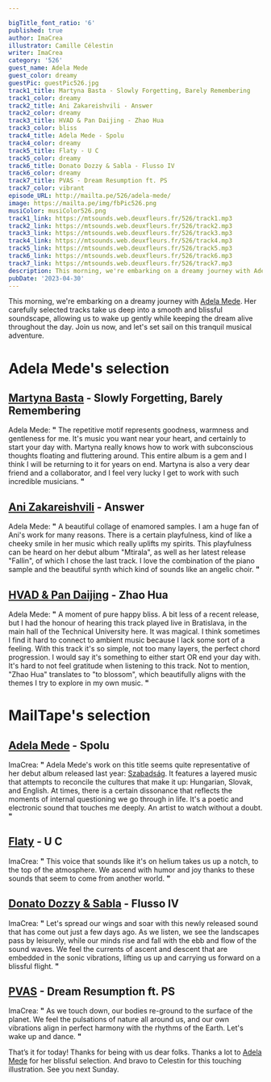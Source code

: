 ```yaml
---

bigTitle_font_ratio: '6'
published: true
author: ImaCrea
illustrator: Camille Célestin
writer: ImaCrea
category: '526'
guest_name: Adela Mede
guest_color: dreamy
guestPic: guestPic526.jpg
track1_title: Martyna Basta - Slowly Forgetting, Barely Remembering
track1_color: dreamy
track2_title: Ani Zakareishvili - Answer
track2_color: dreamy
track3_title: HVAD & Pan Daijing - Zhao Hua
track3_color: bliss
track4_title: Adela Mede - Spolu
track4_color: dreamy
track5_title: Flaty - U C
track5_color: dreamy
track6_title: Donato Dozzy & Sabla - Flusso IV
track6_color: dreamy
track7_title: PVAS - Dream Resumption ft. PS
track7_color: vibrant
episode_URL: http://mailta.pe/526/adela-mede/
image: https://mailta.pe/img/fbPic526.png
musiColor: musiColor526.png
track1_link: https://mtsounds.web.deuxfleurs.fr/526/track1.mp3
track2_link: https://mtsounds.web.deuxfleurs.fr/526/track2.mp3
track3_link: https://mtsounds.web.deuxfleurs.fr/526/track3.mp3
track4_link: https://mtsounds.web.deuxfleurs.fr/526/track4.mp3
track5_link: https://mtsounds.web.deuxfleurs.fr/526/track5.mp3
track6_link: https://mtsounds.web.deuxfleurs.fr/526/track6.mp3
track7_link: https://mtsounds.web.deuxfleurs.fr/526/track7.mp3
description: This morning, we're embarking on a dreamy journey with Adela Mede. Her carefully selected tracks take us deep into a smooth and blissful soundscape, allowing us to wake up gently while keeping the dream alive throughout the day. Join us now, and let's set sail on this tranquil musical adventure.
pubDate: '2023-04-30'
---
```


This morning, we're embarking on a dreamy journey with [Adela Mede](https://adelamede.bandcamp.com/album/szabads-g-3). Her carefully selected tracks take us deep into a smooth and blissful soundscape, allowing us to wake up gently while keeping the dream alive throughout the day. Join us now, and let's set sail on this tranquil musical adventure.


# Adela Mede's selection

## [Martyna Basta](https://martynabasta.bandcamp.com/album/slowly-forgetting-barely-remembering) - Slowly Forgetting, Barely Remembering

Adela Mede: **"** The repetitive motif represents goodness, warmness and gentleness for me. It's music you want near your heart, and certainly to start your day with. Martyna really knows how to work with subconscious thoughts floating and fluttering around. This entire album is a gem and I think I will be returning to it for years on end. Martyna is also a very dear friend and a collaborator, and I feel very lucky I get to work with such incredible musicians. **"** 


## [Ani Zakareishvili](https://warmwintersltd.bandcamp.com/album/fallin) - Answer

Adela Mede: **"** A beautiful collage of enamored samples. I am a huge fan of Ani's work for many reasons. There is a certain playfulness, kind of like a cheeky smile in her music which really uplifts my spirits. This playfulness can be heard on her debut album "Mtirala", as well as her latest release "Fallin", of which I chose the last track. I love the combination of the piano sample and the beautiful synth which kind of sounds like an angelic choir.  **"** 

## [HVAD & Pan Daijing](https://p-a-n.bandcamp.com/album/v-a-mono-no-aware) - Zhao Hua

Adela Mede: **"** A moment of pure happy bliss. A bit less of a recent release, but I had the honour of hearing this track played live in Bratislava, in the main hall of the Technical University here. It was magical. I think sometimes I find it hard to connect to ambient music because I lack some sort of a feeling. With this track it's so simple, not too many layers, the perfect chord progression. I would say it's something to either start OR end your day with. It's hard to not feel gratitude when listening to this track. Not to mention, "Zhao Hua" translates to "to blossom", which beautifully aligns with the themes I try to explore in my own music. **"** 

# MailTape's selection

## [Adela Mede](https://adelamede.bandcamp.com/album/szabads-g-3) - Spolu

ImaCrea: **"** Adela Mede's work on this title seems quite representative of her debut album released last year: [Szabadság](https://adelamede.bandcamp.com/album/szabads-g-3). It features a layered music that attempts to reconcile the cultures that make it up: Hungarian, Slovak, and English. At times, there is a certain dissonance that reflects the moments of internal questioning we go through in life. It's a poetic and electronic sound that touches me deeply. An artist to watch without a doubt. **"** 

## [Flaty](https://gostzvuk.bandcamp.com/track/a1-u-c-2) - U C

ImaCrea: **"** This voice that sounds like it's on helium takes us up a notch, to the top of the atmosphere. We ascend with humor and joy thanks to these sounds that seem to come from another world. **"** 

## [Donato Dozzy & Sabla](https://gangofducks.bandcamp.com/album/crono) - Flusso IV

ImaCrea: **"** Let's spread our wings and soar with this newly released sound that has come out just a few days ago. As we listen, we see the landscapes pass by leisurely, while our minds rise and fall with the ebb and flow of the sound waves. We feel the currents of ascent and descent that are embedded in the sonic vibrations, lifting us up and carrying us forward on a blissful flight. **"** 


## [PVAS](https://isla.bandcamp.com/album/somaesthesia) - Dream Resumption ft. PS

ImaCrea: **"** As we touch down, our bodies re-ground to the surface of the planet. We feel the pulsations of nature all around us, and our own vibrations align in perfect harmony with the rhythms of the Earth. Let's wake up and dance. **"** 

That’s it for today! Thanks for being with us dear folks. Thanks a lot to [Adela Mede](https://adelamede.bandcamp.com) for her blissful selection. And bravo to Celestin for this touching illustration. See you next Sunday.
